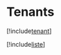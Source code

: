 # Tenants

[!include[tenant](tenants.tenant.autogen.md)]

[!include[liste](tenants.liste.autogen.md)]











































































































































